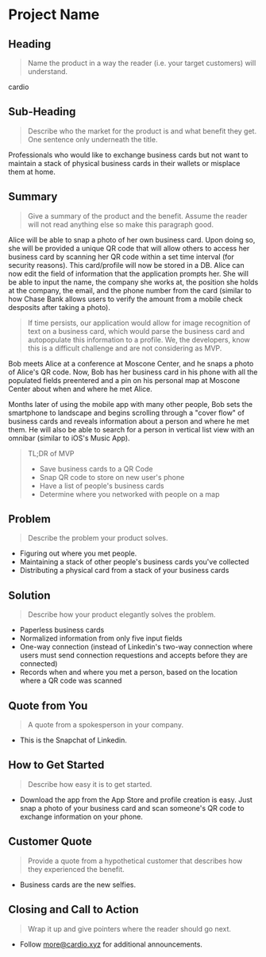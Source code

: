 # Project Name #

<!-- 
> This material was originally posted [here](http://www.quora.com/What-is-Amazons-approach-to-product-development-and-product-management). It is reproduced here for posterities sake.

There is an approach called "working backwards" that is widely used at Amazon. They work backwards from the customer, rather than starting with an idea for a product and trying to bolt customers onto it. While working backwards can be applied to any specific product decision, using this approach is especially important when developing new products or features.

For new initiatives a product manager typically starts by writing an internal press release announcing the finished product. The target audience for the press release is the new/updated product's customers, which can be retail customers or internal users of a tool or technology. Internal press releases are centered around the customer problem, how current solutions (internal or external) fail, and how the new product will blow away existing solutions.

If the benefits listed don't sound very interesting or exciting to customers, then perhaps they're not (and shouldn't be built). Instead, the product manager should keep iterating on the press release until they've come up with benefits that actually sound like benefits. Iterating on a press release is a lot less expensive than iterating on the product itself (and quicker!).

If the press release is more than a page and a half, it is probably too long. Keep it simple. 3-4 sentences for most paragraphs. Cut out the fat. Don't make it into a spec. You can accompany the press release with a FAQ that answers all of the other business or execution questions so the press release can stay focused on what the customer gets. My rule of thumb is that if the press release is hard to write, then the product is probably going to suck. Keep working at it until the outline for each paragraph flows. 

Oh, and I also like to write press-releases in what I call "Oprah-speak" for mainstream consumer products. Imagine you're sitting on Oprah's couch and have just explained the product to her, and then you listen as she explains it to her audience. That's "Oprah-speak", not "Geek-speak".

Once the project moves into development, the press release can be used as a touchstone; a guiding light. The product team can ask themselves, "Are we building what is in the press release?" If they find they're spending time building things that aren't in the press release (overbuilding), they need to ask themselves why. This keeps product development focused on achieving the customer benefits and not building extraneous stuff that takes longer to build, takes resources to maintain, and doesn't provide real customer benefit (at least not enough to warrant inclusion in the press release).
 -->
 
## Heading ##
  > Name the product in a way the reader (i.e. your target customers) will understand.

  cardio

## Sub-Heading ##
  > Describe who the market for the product is and what benefit they get. One sentence only underneath the title.

  Professionals who would like to exchange business cards but not want to maintain a stack of physical business cards in their wallets or misplace them at home.

## Summary ##
  > Give a summary of the product and the benefit. Assume the reader will not read anything else so make this paragraph good.

  Alice will be able to snap a photo of her own business card. Upon doing so, she will be provided a unique QR code that will allow others to access her business card by scanning her QR code within a set time interval (for security reasons). This card/profile will now be stored in a DB. Alice can now edit the field of information that the application prompts her. She will be able to input the name, the company she works at, the position she holds at the company, the email, and the phone number from the card (similar to how Chase Bank allows users to verify the amount from a mobile check desposits after taking a photo). 

  > If time persists, our application would allow for image recognition of text on a business card, which would parse the business card and autopopulate this information to a profile. We, the developers, know this is a difficult challenge and are not considering as MVP.

  Bob meets Alice at a conference at Moscone Center, and he snaps a photo of Alice's QR code. Now, Bob has her business card in his phone with all the populated fields preentered and a pin on his personal map at Moscone Center about when and where he met Alice. 

  Months later of using the mobile app with many other people, Bob sets the smartphone to landscape and begins scrolling through a "cover flow" of business cards and reveals information about a person and where he met them. He will also be able to search for a person in vertical list view with an omnibar (similar to iOS's Music App). 

  > TL;DR of MVP
  > *  Save business cards to a QR Code
  > *  Snap QR code to store on new user's phone
  > *  Have a list of people's business cards
  > *  Determine where you networked with people on a map

## Problem ##
  > Describe the problem your product solves.

* Figuring out where you met people. 
* Maintaining a stack of other people's business cards you've collected
* Distributing a physical card from a stack of your business cards

## Solution ##
  > Describe how your product elegantly solves the problem.

* Paperless business cards
* Normalized information from only five input fields
* One-way connection (instead of Linkedin's two-way connection where users must send connection requestions and accepts before they are connected)
* Records when and where you met a person, based on the location where a QR code was scanned 

## Quote from You ##
  > A quote from a spokesperson in your company.

* This is the Snapchat of Linkedin.

## How to Get Started ##
  > Describe how easy it is to get started.

* Download the app from the App Store and profile creation is easy. Just snap a photo of your business card and scan someone's QR code to exchange information on your phone.

## Customer Quote ##
  > Provide a quote from a hypothetical customer that describes how they experienced the benefit.

* Business cards are the new selfies.

## Closing and Call to Action ##
  > Wrap it up and give pointers where the reader should go next.

* Follow more@cardio.xyz for additional announcements.